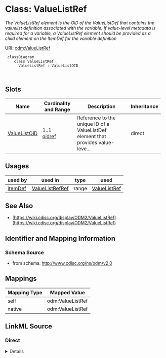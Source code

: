 # Class: ValueListRef


_The ValueListRef element is the OID of the ValueListDef that contains the valuelist definition associated with the variable. If value-level metadata is required for a variable, a ValueListRef element should be provided as a child element on the ItemDef for the variable definition._





URI: [odm:ValueListRef](http://www.cdisc.org/ns/odm/v2.0/ValueListRef)



```mermaid
 classDiagram
    class ValueListRef
      ValueListRef : ValueListOID
        
      
```




<!-- no inheritance hierarchy -->


## Slots

| Name | Cardinality and Range | Description | Inheritance |
| ---  | --- | --- | --- |
| [ValueListOID](ValueListOID.md) | 1..1 <br/> [oidref](oidref.md) | Reference to the unique ID of a ValueListDef element that provides value-leve... | direct |





## Usages

| used by | used in | type | used |
| ---  | --- | --- | --- |
| [ItemDef](ItemDef.md) | [ValueListRefRef](ValueListRefRef.md) | range | [ValueListRef](ValueListRef.md) |






## See Also

* [https://wiki.cdisc.org/display/ODM2/ValueListRef](https://wiki.cdisc.org/display/ODM2/ValueListRef)

## Identifier and Mapping Information







### Schema Source


* from schema: http://www.cdisc.org/ns/odm/v2.0





## Mappings

| Mapping Type | Mapped Value |
| ---  | ---  |
| self | odm:ValueListRef |
| native | odm:ValueListRef |





## LinkML Source

<!-- TODO: investigate https://stackoverflow.com/questions/37606292/how-to-create-tabbed-code-blocks-in-mkdocs-or-sphinx -->

### Direct

<details>
```yaml
name: ValueListRef
description: The ValueListRef element is the OID of the ValueListDef that contains
  the valuelist definition associated with the variable. If value-level metadata is
  required for a variable, a ValueListRef element should be provided as a child element
  on the ItemDef for the variable definition.
from_schema: http://www.cdisc.org/ns/odm/v2.0
see_also:
- https://wiki.cdisc.org/display/ODM2/ValueListRef
slots:
- ValueListOID
slot_usage:
  ValueListOID:
    name: ValueListOID
    description: Reference to the unique ID of a ValueListDef element that provides
      value-level metadata.
    comments:
    - 'Required

      range:oidref

      Must match the OID of a ValueListDef in the same MetaDataVersion.'
    domain_of:
    - ValueListRef
    range: oidref
    required: true
class_uri: odm:ValueListRef

```
</details>

### Induced

<details>
```yaml
name: ValueListRef
description: The ValueListRef element is the OID of the ValueListDef that contains
  the valuelist definition associated with the variable. If value-level metadata is
  required for a variable, a ValueListRef element should be provided as a child element
  on the ItemDef for the variable definition.
from_schema: http://www.cdisc.org/ns/odm/v2.0
see_also:
- https://wiki.cdisc.org/display/ODM2/ValueListRef
slot_usage:
  ValueListOID:
    name: ValueListOID
    description: Reference to the unique ID of a ValueListDef element that provides
      value-level metadata.
    comments:
    - 'Required

      range:oidref

      Must match the OID of a ValueListDef in the same MetaDataVersion.'
    domain_of:
    - ValueListRef
    range: oidref
    required: true
attributes:
  ValueListOID:
    name: ValueListOID
    description: Reference to the unique ID of a ValueListDef element that provides
      value-level metadata.
    comments:
    - 'Required

      range:oidref

      Must match the OID of a ValueListDef in the same MetaDataVersion.'
    from_schema: http://www.cdisc.org/ns/odm/v2.0
    rank: 1000
    alias: ValueListOID
    owner: ValueListRef
    domain_of:
    - ValueListRef
    range: oidref
    required: true
class_uri: odm:ValueListRef

```
</details>